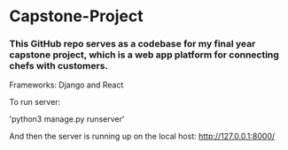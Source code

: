 # Capstone-Project

### This GitHub repo serves as a codebase for my final year capstone project, which is a web app platform for connecting chefs with customers. 

Frameworks: Django and React

To run server:

'python3 manage.py runserver'

And then the server is running up on the local host: http://127.0.0.1:8000/
